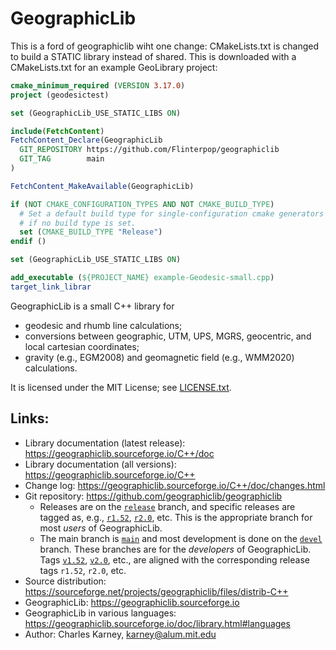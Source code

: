# GeographicLib

This is a ford of geographiclib wiht one change: CMakeLists.txt is changed to build a STATIC library instead of shared. This is downloaded with a CMakeLists.txt for an example GeoLibrary project:

```cmake
cmake_minimum_required (VERSION 3.17.0)
project (geodesictest)

set (GeographicLib_USE_STATIC_LIBS ON) 

include(FetchContent)
FetchContent_Declare(GeographicLib
  GIT_REPOSITORY https://github.com/Flinterpop/geographiclib
  GIT_TAG        main
)

FetchContent_MakeAvailable(GeographicLib)

if (NOT CMAKE_CONFIGURATION_TYPES AND NOT CMAKE_BUILD_TYPE)
  # Set a default build type for single-configuration cmake generators
  # if no build type is set.
  set (CMAKE_BUILD_TYPE "Release")
endif ()

set (GeographicLib_USE_STATIC_LIBS ON) 

add_executable (${PROJECT_NAME} example-Geodesic-small.cpp)
target_link_librar
```






GeographicLib is a small C++ library for

* geodesic and rhumb line calculations;
* conversions between geographic, UTM, UPS, MGRS, geocentric, and local
  cartesian coordinates;
* gravity (e.g., EGM2008) and geomagnetic field (e.g., WMM2020)
  calculations.

It is licensed under the MIT License; see
[LICENSE.txt](https://geographiclib.sourceforge.io/LICENSE.txt).

## Links:

* Library documentation (latest release):
  https://geographiclib.sourceforge.io/C++/doc
* Library documentation (all versions):
  https://geographiclib.sourceforge.io/C++
* Change log: https://geographiclib.sourceforge.io/C++/doc/changes.html
* Git repository: https://github.com/geographiclib/geographiclib
  * Releases are on the [`release`](../../tree/release) branch, and specific
    releases are tagged as, e.g., [`r1.52`](../../tree/r1.52),
    [`r2.0`](../../tree/r2.0), etc.  This is the appropriate branch
    for most *users* of GeographicLib.
  * The main branch is [`main`](../..) and most development is done on
    the [`devel`](../../tree/devel) branch.  These branches are for the
    *developers* of GeographicLib.  Tags [`v1.52`](../../tree/v1.52),
    [`v2.0`](../../tree/v2.0), etc., are aligned with the
    corresponding release tags `r1.52`, `r2.0`, etc.
* Source distribution:
  https://sourceforge.net/projects/geographiclib/files/distrib-C++
* GeographicLib: https://geographiclib.sourceforge.io
* GeographicLib in various languages:
  https://geographiclib.sourceforge.io/doc/library.html#languages
* Author: Charles Karney, <karney@alum.mit.edu>
